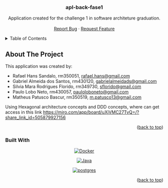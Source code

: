 <br />
<div align="center">

  <h3 align="center">apl-back-fase1</h3>

  <p align="center">
    Application created for the challenge 1 in software architeture graduation.
    <br />
    <br />
    <a href="https://github.com/SOAT2G58/apl-back-fase1/issues">Report Bug</a>
    ·
    <a href="https://github.com/SOAT2G58/apl-back-fase1/issues">Request Feature</a>
  </p>
</div>


<details>
  <summary>Table of Contents</summary>
  <ol>
    <li>
      <a href="#about-the-project">About The Project</a>
      <ul>
        <li><a href="#built-with">Built With</a></li>
      </ul>
    </li>
  </ol>
</details>


## About The Project

This application was created by:
- Rafael Hans Sandalo, rm350051, rafael.hans@gmail.com
- Gabriel Almeida dos Santos, rm430120, gabrielalmeidads@gmail.com
- Silvia Mara Rodrigues Florido, rm349730, sflorido@gmail.com
- Paulo Lobo Neto, rm430057, pauloloboneto@gmail.com 
- Matheus Patusco Bascur,  rm350519, m.patusco13@gmail.com 

Using Hexagonal architecture concepts and DDD concepts, where can get access in this link
https://miro.com/app/board/uXjVMC27TvQ=/?share_link_id=505879927156


<p align="right">(<a href="#readme-top">back to top</a>)</p>


### Built With

<div align="center"> 

[![Docker][Docker]][Docker-url]

</div> 

<div align="center"> 

[![Java][Java]][Java-url]

</div> 

<div align="center"> 

[![postgres][postgres]][postgres-url]

</div> 


<p align="right">(<a href="#readme-top">back to top</a>)</p>


<!-- MARKDOWN LINKS & IMAGES -->
[Java]: https://img.shields.io/badge/Java-0769AD?style=for-the-badge&logo=java&logoColor=white
[Java-url]: https://www.java.com/pt-BR/

[Docker]: https://img.shields.io/badge/Docker-2496ED?style=for-the-badge&logo=docker&logoColor=white
[Docker-url]: https://www.docker.com/

[postgres]: https://img.shields.io/badge/postgress-00000F?style=for-the-badge&logo=postgress&logoColor=white
[postgres-url]: https://www.postgresql.org/docs/

